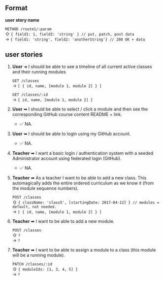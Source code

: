 ## Format

**user story name**

`METHOD /route1/:param`    
⇧ `{ field1: 1, field2: 'string' } // put, patch, post data`    
→  `{ field1: 'string', field2: 'anotherString'} // 200 OK + data`

## user stories
1. **User** ➜ I should be able to see a timeline of all current active classes and their running modules

	`GET /classes`    
	→ `[ { id, name, [module 1, module 2] } ]`

	`GET /classes/:id`    
	→ `{ id, name, [module 1, module 2] }`

2. **User** ➡ I should be able to select / click a module and then see the corresponding GitHub course content README + link.
   - ✅ NA.
   
3. **User** ➡ I should be able to login using my GitHub account.
	- ✅ NA.

1. **Teacher** ➡ I want a basic login / authentication system with a seeded Administrator account using federated login (GitHub).
   - ✅ NA.
   
2. **Teacher** ➡ As a teacher I want to be able to add a new class. This automagically adds the entire ordered curriculum as we know it (from the module sequence numbers).

	`POST /classes`    
	⇧ `{ className: 'class5', [startingDate: 2017-04-12] } // modules = default, not needed.`    
	→  `[ { id, name, [module 1, module 2] } ]`
	
7. **Teacher** ➡ I want to be able to add a new module.

	`POST /classes`    
	⇧ `?`    
	→  `?`

3. **Teacher** ➡ I want to be able to assign a module to a class (this module will be a running module).

	`PATCH /classes/:id`    
	⇧ `{ moduleIds: [1, 3, 4, 5] }`    
	→  `?`
